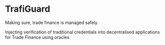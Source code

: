# TrafiGuard
Making sure, trade finance is managed safely.

Injecting verification of traditional credentials into decentralised applications for Trade Finance using oracles
